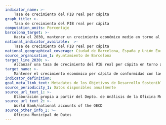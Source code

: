 ```yaml
---
indicator_name: >-
    Tasa de crecimiento del PIB real per cápita
graph_title: >-
    Tasa de crecimiento del PIB real per cápita
computation_units: Porcentaje
barcelona_target: >-
    Hasta el 2030, mantener un crecimiento económico medio en torno al 1,2 % anual, centrando el nuevo crecimiento en la economía verde y circular, así como en el sector digital
national_indicator_available:  >-
    Tasa de crecimiento del PIB real per cápita
national_geographical_coverage: Ciudad de Barcelona, España y Unión Europea
source_organisation_1: Ayuntamiento de Barcelona
target_line_2030: >-
    Alcanzar una tasa de crecimiento del PIB real per cápita en torno al 1,2 % anual en el periodo 2015-2030
target_name: >-
    Mantener el crecimiento económico per cápita de conformidad con las circunstancias nacionales y, en particular, un crecimiento del producto interior bruto de al menos el 7 % anual en los países menos avanzados
indicator_definition:
goal_meta_link_text: Metadatos de los Objetivos de Desarrollo Sostenible de las Naciones Unidas (pdf 894kB)
source_periodicity_1: Datos disponibles anualmente
source_url_text_1: >-
    Elaboración propia a partir del Depto. de Análisis de la Oficina Municipal de Datos
source_url_text_2: >-
    World Bank/national accounts of the OECD
source_other_info_1: >-
    Oficina Municipal de Datos
---
```

